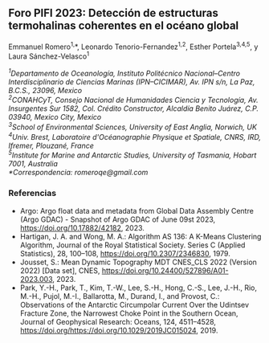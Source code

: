 ## Foro PIFI 2023: Detección de estructuras termohalinas coherentes en el océano global
Emmanuel Romero<sup>1,</sup>*, Leonardo Tenorio-Fernandez<sup>1,2</sup>, Esther Portela<sup>3,4,5</sup>, y Laura Sánchez-Velasco<sup>1</sup>

_<sup>1</sup>Departamento de Oceanología, Instituto Politécnico Nacional–Centro Interdisciplinario de Ciencias Marinas (IPN–CICIMAR), Av. IPN s/n, La Paz, B.C.S., 23096, Mexico</br>
<sup>2</sup>CONAHCyT, Consejo Nacional de Humanidades Ciencia y Tecnología, Av. Insurgentes Sur 1582, Col. Crédito Constructor, Alcaldía Benito Juárez, C.P. 03940, Mexico City, Mexico</br>
<sup>3</sup>School of Environmental Sciences, University of East Anglia, Norwich, UK</br>
<sup>4</sup>Univ. Brest, Laboratoire d'Océanographie Physique et Spatiale, CNRS, IRD, Ifremer, Plouzané, France</br>
<sup>5</sup>Institute for Marine and Antarctic Studies, University of Tasmania, Hobart 7001, Australia</br>
*Correspondencia: romeroqe@gmail.com_

### Referencias
- Argo: Argo float data and metadata from Global Data Assembly Centre (Argo GDAC) - Snapshot of Argo GDAC of June 09st 2023, https://doi.org/10.17882/42182, 2023.
- Hartigan, J. A. and Wong, M. A.: Algorithm AS 136: A K-Means Clustering Algorithm, Journal of the Royal Statistical Society. Series C (Applied Statistics), 28, 100–108, https://doi.org/10.2307/2346830, 1979.
- Jousset, S.: Mean Dynamic Topography MDT CNES_CLS 2022 (Version 2022) [Data set], CNES, https://doi.org/10.24400/527896/A01-2023.003, 2023.
- Park, Y.-H., Park, T., Kim, T.-W., Lee, S.-H., Hong, C.-S., Lee, J.-H., Rio, M.-H., Pujol, M.-I., Ballarotta, M., Durand, I., and Provost, C.: Observations of the Antarctic Circumpolar Current Over the Udintsev Fracture Zone, the Narrowest Choke Point in the Southern Ocean, Journal of Geophysical Research: Oceans, 124, 4511–4528, https://doi.org/https://doi.org/10.1029/2019JC015024, 2019.
